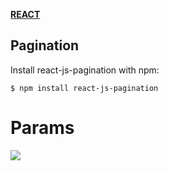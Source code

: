 [**REACT**](react.md)


## Pagination

Install react-js-pagination with npm:

    $ npm install react-js-pagination


# Params

<img src=../images/prom1.png>

